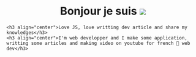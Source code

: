 <h1 align="center">Bonjour je suis <img src="https://readme-typing-svg.herokuapp.com?duration=2000&color=FF0000&center=true&vCenter=true&lines=Lucas+Besnard;developpeur+fullstack;symfony+for+life"></h1>

<!-- Intro -->

<p style="margin: 15px;" align="center">
    
    <h3 align="center">Love JS, love writting dev article and share my knowledges</h3>
    <h3 align="center">I'm web developper and I make some application, writting some articles and making video on youtube for french 🥖 web dev</h3>
</p>

